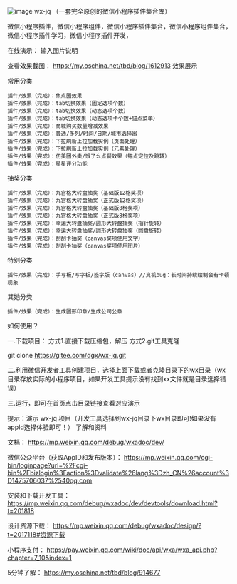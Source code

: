 

![image](https://github.com/toubidu/wx-jq/wx-jq/tree/master/wx/images/logo.png)
wx-jq （一套完全原创的微信小程序插件集合库）

微信小程序插件，微信小程序组件，微信小程序插件集合，微信小程序组件集合，微信小程序插件学习，微信小程序插件开发，

在线演示：
输入图片说明

查看效果截图：
https://my.oschina.net/tbd/blog/1612913
效果展示

常用分类

    插件/效果（完成）：焦点图效果
    插件/效果（完成）：tab切换效果（固定选项个数）
    插件/效果（完成）：tab切换效果（动态选项个数）
    插件/效果（完成）：tab切换效果（动态选项卡个数+锚点菜单）
    插件/效果（完成）：商城购买数量增减效果
    插件/效果（完成）：普通/多列/时间/日期/城市选择器
    插件/效果（完成）：下拉刷新上拉加载实例（页面处理）
    插件/效果（完成）：下拉刷新上拉加载实例（元素处理）
    插件/效果（完成）：仿美团外卖/饿了么点餐效果（锚点定位及跳转）
    插件/效果（完成）：星星评分功能

抽奖分类

    插件/效果（完成）：九宫格大转盘抽奖（基础版12格奖项）
    插件/效果（完成）：九宫格大转盘抽奖（正式版12格奖项）
    插件/效果（完成）：九宫格大转盘抽奖（基础版8格奖项）
    插件/效果（完成）：九宫格大转盘抽奖（正式版8格奖项）
    插件/效果（完成）：幸运大转盘抽奖/圆形大转盘抽奖（指针旋转）
    插件/效果（完成）：幸运大转盘抽奖/圆形大转盘抽奖（圆盘旋转）
    插件/效果（完成）：刮刮卡抽奖（canvas奖项使用文字）
    插件/效果（完成）：刮刮卡抽奖（canvas奖项使用图片）

特别分类

    插件/效果（完成）：手写板/写字板/签字版（canvas）//真机bug：长时间持续绘制会有卡顿现象

其她分类

    插件/效果（完成）：生成圆形印章/生成公司公章

如何使用？

一.下载项目：
方式1.直接下载压缩包，解压
方式2.git工具克隆

git clone https://gitee.com/dgx/wx-jq.git  

二.利用微信开发者工具创建项目，选择上面下载或者克隆目录下的wx目录（wx目录存放实际的小程序项目，如果开发工具提示没有找到xx文件就是目录选择错误）

三.运行，即可在首页点击目录链接查看对应演示

提示：演示 wx-jq 项目（开发工具选择到wx-jq目录下wx目录即可!如果没有appId选择体验即可！）
了解和资料

文档：
https://mp.weixin.qq.com/debug/wxadoc/dev/

微信公众平台（获取AppID和发布版本）：
https://mp.weixin.qq.com/cgi-bin/loginpage?url=%2Fcgi-bin%2Fbizlogin%3Faction%3Dvalidate%26lang%3Dzh_CN%26account%3D1475706037%2540qq.com

安装和下载开发工具：
https://mp.weixin.qq.com/debug/wxadoc/dev/devtools/download.html?t=201818

设计资源下载：
https://mp.weixin.qq.com/debug/wxadoc/design/?t=2017118#资源下载

小程序支付：
https://pay.weixin.qq.com/wiki/doc/api/wxa/wxa_api.php?chapter=7_10&index=1

5分钟了解：
https://my.oschina.net/tbd/blog/914677
